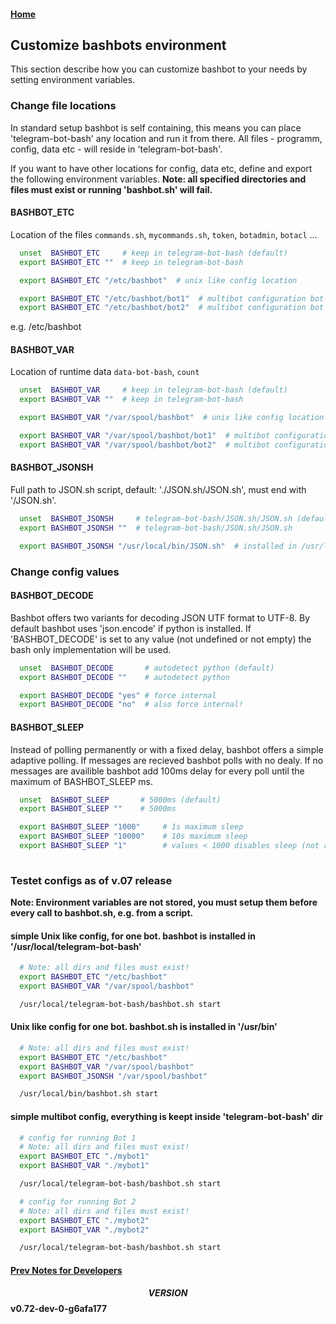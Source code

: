 #### [Home](../README.md)
## Customize bashbots environment
This section describe how you can customize bashbot to your needs by setting environment variables. 


### Change file locations
In standard setup bashbot is self containing, this means you can place 'telegram-bot-bash'  any location
and run it from there. All files - programm, config, data etc - will reside in 'telegram-bot-bash'.

If you want to have other locations for config, data etc,  define and export the following environment variables.
**Note: all specified directories and files must exist or running 'bashbot.sh' will fail.**

#### BASHBOT_ETC
Location of the files ```commands.sh```, ```mycommands.sh```, ```token```, ```botadmin```, ```botacl``` ...
```bash
  unset  BASHBOT_ETC     # keep in telegram-bot-bash (default)
  export BASHBOT_ETC ""  # keep in telegram-bot-bash

  export BASHBOT_ETC "/etc/bashbot"  # unix like config location

  export BASHBOT_ETC "/etc/bashbot/bot1"  # multibot configuration bot 1
  export BASHBOT_ETC "/etc/bashbot/bot2"  # multibot configuration bot 2
```

 e.g. /etc/bashbot

#### BASHBOT_VAR
Location of runtime data ```data-bot-bash```, ```count``` 
```bash
  unset  BASHBOT_VAR     # keep in telegram-bot-bash (default)
  export BASHBOT_VAR ""  # keep in telegram-bot-bash

  export BASHBOT_VAR "/var/spool/bashbot"  # unix like config location

  export BASHBOT_VAR "/var/spool/bashbot/bot1"  # multibot configuration bot 1
  export BASHBOT_VAR "/var/spool/bashbot/bot2"  # multibot configuration bot 2
```

#### BASHBOT_JSONSH
Full path to JSON.sh script, default: './JSON.sh/JSON.sh', must end with '/JSON.sh'.
```bash
  unset  BASHBOT_JSONSH     # telegram-bot-bash/JSON.sh/JSON.sh (default)
  export BASHBOT_JSONSH ""  # telegram-bot-bash/JSON.sh/JSON.sh

  export BASHBOT_JSONSH "/usr/local/bin/JSON.sh"  # installed in /usr/local/bin

```

### Change config values

#### BASHBOT_DECODE
Bashbot offers two variants for decoding JSON UTF format to UTF-8. By default bashbot uses 'json.encode' if python is installed.
If 'BASHBOT_DECODE' is set to any value (not undefined or not empty) the bash only implementation will be used.  
```bash
  unset  BASHBOT_DECODE       # autodetect python (default)
  export BASHBOT_DECODE ""    # autodetect python

  export BASHBOT_DECODE "yes" # force internal
  export BASHBOT_DECODE "no"  # also force internal!
```


#### BASHBOT_SLEEP
Instead of polling permanently or with a fixed delay, bashbot offers a simple adaptive polling.
If messages are recieved bashbot polls with no dealy. If no messages are availible bashbot add 100ms delay
for every poll until the maximum of BASHBOT_SLEEP ms.
```bash
  unset  BASHBOT_SLEEP       # 5000ms (default)
  export BASHBOT_SLEEP ""    # 5000ms 

  export BASHBOT_SLEEP "1000"     # 1s maximum sleep 
  export BASHBOT_SLEEP "10000"    # 10s maximum sleep
  export BASHBOT_SLEEP "1"        # values < 1000 disables sleep (not recommended) 
  
```

### Testet configs as of v.07 release
**Note: Environment variables are not stored, you must setup them before every call to bashbot.sh, e.g. from a script.**

#### simple Unix like config, for one bot. bashbot is installed in '/usr/local/telegram-bot-bash'
```bash
  # Note: all dirs and files must exist!
  export BASHBOT_ETC "/etc/bashbot"
  export BASHBOT_VAR "/var/spool/bashbot"

  /usr/local/telegram-bot-bash/bashbot.sh start
```

#### Unix like config for one bot. bashbot.sh is installed in '/usr/bin'
```bash
  # Note: all dirs and files must exist!
  export BASHBOT_ETC "/etc/bashbot"
  export BASHBOT_VAR "/var/spool/bashbot"
  export BASHBOT_JSONSH "/var/spool/bashbot"

  /usr/local/bin/bashbot.sh start
```

#### simple multibot config, everything is keept inside 'telegram-bot-bash' dir
```bash
  # config for running Bot 1
  # Note: all dirs and files must exist!
  export BASHBOT_ETC "./mybot1"
  export BASHBOT_VAR "./mybot1"

  /usr/local/telegram-bot-bash/bashbot.sh start
```

```bash
  # config for running Bot 2
  # Note: all dirs and files must exist!
  export BASHBOT_ETC "./mybot2"
  export BASHBOT_VAR "./mybot2"

  /usr/local/telegram-bot-bash/bashbot.sh start
```

#### [Prev Notes for Developers](7_develop.md)

#### $$VERSION$$ v0.72-dev-0-g6afa177

